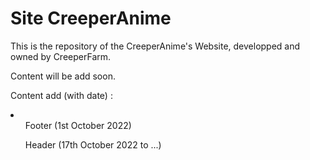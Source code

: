 <h1>Site CreeperAnime</h1>
<p>This is the repository of the CreeperAnime's Website, developped and owned by CreeperFarm.</p>
<p>Content will be add soon.</p>
<p>Content add (with date) :
<li>
<ul>Footer (1st October 2022)</ul>
<ul>Header (17th October 2022 to ...)</ul>
<ul></ul>
</li>
</p>
